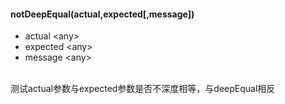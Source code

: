 #### notDeepEqual(actual,expected[,message])
* actual \<any\>
* expected \<any\>
* message \<any\>
<br/>
测试actual参数与expected参数是否不深度相等，与deepEqual相反
